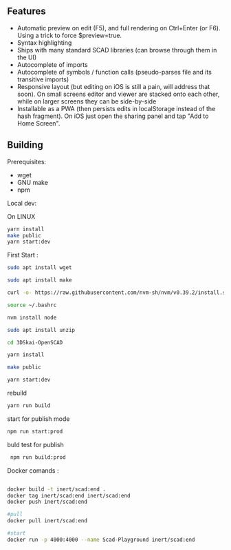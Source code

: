 ## Features

- Automatic preview on edit (F5), and full rendering on Ctrl+Enter (or F6). Using a trick to force $preview=true.
- Syntax highlighting
- Ships with many standard SCAD libraries (can browse through them in the UI)
- Autocomplete of imports
- Autocomplete of symbols / function calls (pseudo-parses file and its transitive imports)
- Responsive layout (but editing on iOS is still a pain, will address that soon). On small screens editor and viewer are stacked onto each other, while on larger screens they can be side-by-side
- Installable as a PWA (then persists edits in localStorage instead of the hash fragment). On iOS just open the sharing panel and tap "Add to Home Screen".

## Building

Prerequisites:

- wget
- GNU make
- npm

Local dev:

On LINUX

```bash
yarn install
make public
yarn start:dev
```

First Start :

```bash
sudo apt install wget

sudo apt install make

curl -o- https://raw.githubusercontent.com/nvm-sh/nvm/v0.39.2/install.sh | bash

source ~/.bashrc

nvm install node

sudo apt install unzip

cd 3DSkai-OpenSCAD

yarn install

make public

yarn start:dev

```

rebuild

```bash
yarn run build
```

start for publish mode

```bash
npm run start:prod
```

buld test for publish

```bash
 npm run build:prod
```

Docker comands :

```bash

docker build -t inert/scad:end .
docker tag inert/scad:end inert/scad:end
docker push inert/scad:end

#pull
docker pull inert/scad:end

#start
docker run -p 4000:4000 --name Scad-Playground inert/scad:end

```
